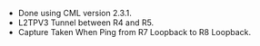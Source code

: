 - Done using CML version 2.3.1.
- L2TPV3 Tunnel between R4 and R5.
- Capture Taken When Ping from R7 Loopback to R8 Loopback.

